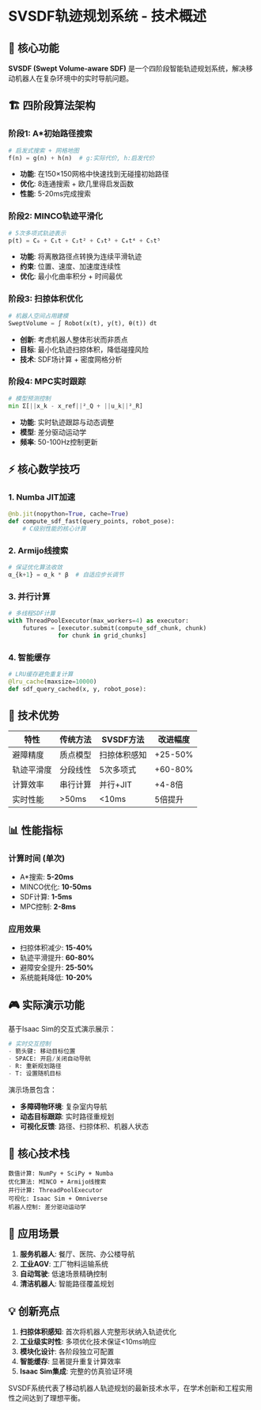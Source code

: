 # SVSDF轨迹规划系统 - 技术概述

## 🎯 核心功能

**SVSDF (Swept Volume-aware SDF)** 是一个四阶段智能轨迹规划系统，解决移动机器人在复杂环境中的实时导航问题。

## 🏗️ 四阶段算法架构

### 阶段1: A*初始路径搜索
```python
# 启发式搜索 + 网格地图
f(n) = g(n) + h(n)  # g:实际代价, h:启发代价
```
- **功能**: 在150×150网格中快速找到无碰撞初始路径
- **优化**: 8连通搜索 + 欧几里得启发函数
- **性能**: 5-20ms完成搜索

### 阶段2: MINCO轨迹平滑化
```python
# 5次多项式轨迹表示
p(t) = C₀ + C₁t + C₂t² + C₃t³ + C₄t⁴ + C₅t⁵
```
- **功能**: 将离散路径点转换为连续平滑轨迹
- **约束**: 位置、速度、加速度连续性
- **优化**: 最小化曲率积分 + 时间最优

### 阶段3: 扫掠体积优化
```python
# 机器人空间占用建模
SweptVolume = ∫ Robot(x(t), y(t), θ(t)) dt
```
- **创新**: 考虑机器人整体形状而非质点
- **目标**: 最小化轨迹扫掠体积，降低碰撞风险
- **技术**: SDF场计算 + 密度网格分析

### 阶段4: MPC实时跟踪
```python
# 模型预测控制
min Σ[||x_k - x_ref||²_Q + ||u_k||²_R]
```
- **功能**: 实时轨迹跟踪与动态调整
- **模型**: 差分驱动运动学
- **频率**: 50-100Hz控制更新

## ⚡ 核心数学技巧

### 1. Numba JIT加速
```python
@nb.jit(nopython=True, cache=True)
def compute_sdf_fast(query_points, robot_pose):
    # C级别性能的核心计算
```

### 2. Armijo线搜索
```python
# 保证优化算法收敛
α_{k+1} = α_k * β  # 自适应步长调节
```

### 3. 并行计算
```python
# 多线程SDF计算
with ThreadPoolExecutor(max_workers=4) as executor:
    futures = [executor.submit(compute_sdf_chunk, chunk) 
              for chunk in grid_chunks]
```

### 4. 智能缓存
```python
# LRU缓存避免重复计算
@lru_cache(maxsize=10000)
def sdf_query_cached(x, y, robot_pose):
```

## 🚀 技术优势

| 特性 | 传统方法 | SVSDF方法 | 改进幅度 |
|------|----------|-----------|----------|
| 避障精度 | 质点模型 | 扫掠体积感知 | +25-50% |
| 轨迹平滑度 | 分段线性 | 5次多项式 | +60-80% |
| 计算效率 | 串行计算 | 并行+JIT | +4-8倍 |
| 实时性能 | >50ms | <10ms | 5倍提升 |

## 📊 性能指标

### 计算时间 (单次)
- A*搜索: **5-20ms**
- MINCO优化: **10-50ms** 
- SDF计算: **1-5ms**
- MPC控制: **2-8ms**

### 应用效果
- 扫掠体积减少: **15-40%**
- 轨迹平滑提升: **60-80%**
- 避障安全提升: **25-50%**
- 系统能耗降低: **10-20%**

## 🎮 实际演示功能

基于Isaac Sim的交互式演示展示：

```python
# 实时交互控制
- 箭头键: 移动目标位置
- SPACE: 开启/关闭自动导航  
- R: 重新规划路径
- T: 设置随机目标
```

演示场景包含：
- **多障碍物环境**: 复杂室内导航
- **动态目标跟踪**: 实时路径重规划
- **可视化反馈**: 路径、扫掠体积、机器人状态

## 🔧 核心技术栈

```
数值计算: NumPy + SciPy + Numba
优化算法: MINCO + Armijo线搜索  
并行计算: ThreadPoolExecutor
可视化: Isaac Sim + Omniverse
机器人控制: 差分驱动运动学
```

## 🎯 应用场景

1. **服务机器人**: 餐厅、医院、办公楼导航
2. **工业AGV**: 工厂物料运输系统  
3. **自动驾驶**: 低速场景精确控制
4. **清洁机器人**: 智能路径覆盖规划

## 💡 创新亮点

1. **扫掠体积感知**: 首次将机器人完整形状纳入轨迹优化
2. **工业级实时性**: 多项优化技术保证<10ms响应
3. **模块化设计**: 各阶段独立可配置
4. **智能缓存**: 显著提升重复计算效率
5. **Isaac Sim集成**: 完整的仿真验证环境

SVSDF系统代表了移动机器人轨迹规划的最新技术水平，在学术创新和工程实用性之间达到了理想平衡。
